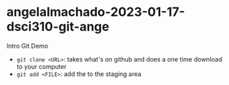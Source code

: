 # angelalmachado-2023-01-17-dsci310-git-ange
Intro Git Demo

- `git clone <URL>`: takes what's on github and does a one time download to your computer
- `git add <FILE>`: add the <FILE> to the staging area
